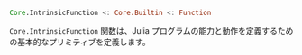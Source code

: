 ```julia
Core.IntrinsicFunction <: Core.Builtin <: Function
```

`Core.IntrinsicFunction` 関数は、Julia プログラムの能力と動作を定義するための基本的なプリミティブを定義します。
